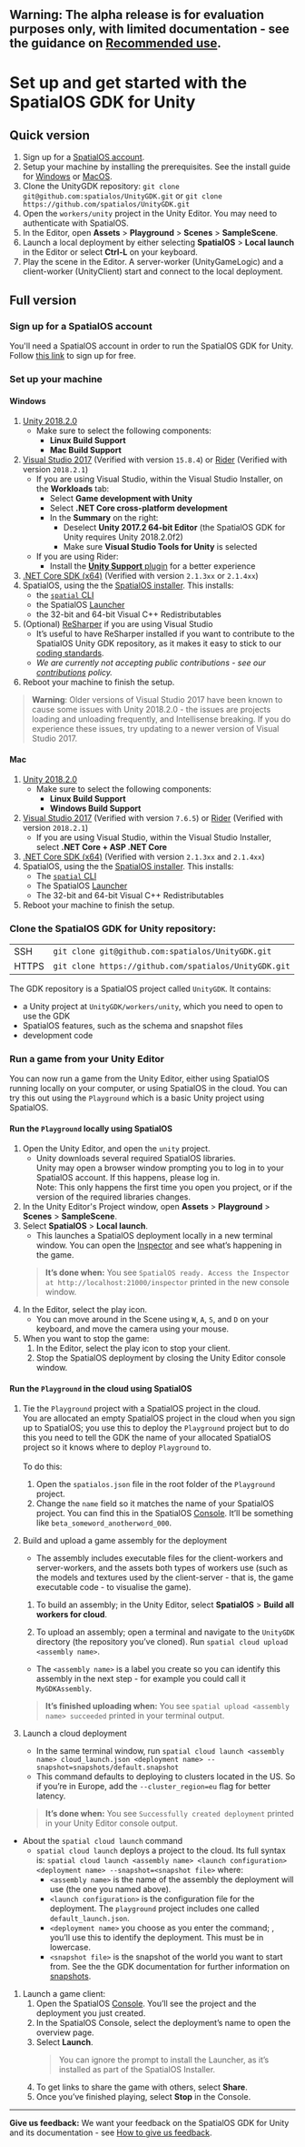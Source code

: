**Warning:** The alpha release is for evaluation purposes only, with limited documentation - see the guidance on [Recommended use](../README.md#recommended-use).
-----
# Set up and get started with the SpatialOS GDK for Unity

## Quick version

1. Sign up for a  [SpatialOS account](https://improbable.io/get-spatialos).
2. Setup your machine by installing the prerequisites. See the install guide for [Windows](#windows) or [MacOS](#mac).
3. Clone the UnityGDK repository: `git clone git@github.com:spatialos/UnityGDK.git` or `git clone https://github.com/spatialos/UnityGDK.git`
4. Open the `workers/unity` project in the Unity Editor. You may need to authenticate with SpatialOS.
5. In the Editor, open **Assets** > **Playground** > **Scenes** > **SampleScene**.
6. Launch a local deployment by either selecting **SpatialOS** > **Local launch** in the Editor or select **Ctrl-L** on your keyboard.
7. Play the scene in the Editor. A server-worker (UnityGameLogic) and a client-worker (UnityClient) start and connect to the local deployment.

## Full version

### Sign up for a SpatialOS account

You'll need a SpatialOS account in order to run the SpatialOS GDK for Unity.
Follow [this link](https://improbable.io/get-spatialos) to sign up for free.

### Set up your machine

#### Windows

1. [Unity 2018.2.0](https://unity3d.com/get-unity/download/archive) 
    - Make sure to select the following components:
        - **Linux Build Support**
        - **Mac Build Support**
2. [Visual Studio 2017](https://www.visualstudio.com/downloads/) (Verified with version `15.8.4`) or [Rider](https://www.jetbrains.com/rider/) (Verified with version `2018.2.1`)
    - If you are using Visual Studio, within the Visual Studio Installer, on the **Workloads** tab:
        - Select **Game development with Unity** 
        - Select **.NET Core cross-platform development** 
        - In the **Summary** on the right: 
            - Deselect **Unity 2017.2 64-bit Editor** (the SpatialOS GDK for Unity requires Unity 2018.2.0f2)
            - Make sure **Visual Studio Tools for Unity** is selected
    - If you are using Rider: 
        - Install the [**Unity Support** plugin](https://github.com/JetBrains/resharper-unity) for a better experience
3. [.NET Core SDK (x64)](https://www.microsoft.com/net/download/) (Verified with version `2.1.3xx` or `2.1.4xx`)
4. SpatialOS, using the the [SpatialOS installer](https://console.improbable.io/installer/download/stable/latest/win). This installs:
    - the [`spatial` CLI](https://docs.improbable.io/reference/latest/shared/spatial-cli-introduction)
    - the SpatialOS [Launcher](https://docs.improbable.io/reference/latest/shared/operate/launcher)
    - the 32-bit and 64-bit Visual C++ Redistributables
5. (Optional) [ReSharper](https://www.jetbrains.com/resharper/) if you are using Visual Studio
    - It’s useful to have ReSharper installed if you want to contribute to the SpatialOS Unity GDK repository, as it makes it easy to stick to our [coding standards](contributions/unity-gdk-coding-standards.md). 
    - _We are currently not accepting public contributions - see our [contributions](../.github/CONTRIBUTING.md) policy._
6. Reboot your machine to finish the setup.

> **Warning**: Older versions of Visual Studio 2017 have been known to cause some issues with Unity 2018.2.0 - the issues are projects loading and unloading frequently, and Intellisense breaking. If you do experience these issues, try updating to a newer version of Visual Studio 2017.

#### Mac

1. [Unity 2018.2.0](https://unity3d.com/get-unity/download/archive) 
    - Make sure to select the following components:
        - **Linux Build Support** 
        - **Windows Build Support**
2. [Visual Studio 2017](https://www.visualstudio.com/downloads/) (Verified with version `7.6.5`) or [Rider](https://www.jetbrains.com/rider/) (Verified with version `2018.2.1`)
    - If you are using Visual Studio, within the Visual Studio Installer, select **.NET Core + ASP .NET Core**
3. [.NET Core SDK (x64)](https://www.microsoft.com/net/download/) (Verified with version `2.1.3xx` and `2.1.4xx`)
4. SpatialOS, using the the [SpatialOS installer](https://console.improbable.io/installer/download/stable/latest/mac). This installs:
    - The [`spatial` CLI](https://docs.improbable.io/reference/latest/shared/spatial-cli-introduction)
    - The SpatialOS [Launcher](https://docs.improbable.io/reference/latest/shared/operate/launcher)
    - The 32-bit and 64-bit Visual C++ Redistributables
5. Reboot your machine to finish the setup.

### Clone the SpatialOS GDK for Unity repository:

|     |     |
| --- | --- |
| SSH | `git clone git@github.com:spatialos/UnityGDK.git` |
| HTTPS | `git clone https://github.com/spatialos/UnityGDK.git` | 

The GDK repository is a SpatialOS project called `UnityGDK`. It contains:
- a Unity project at `UnityGDK/workers/unity`, which you need to open to use the GDK
- SpatialOS features, such as the schema and snapshot files
- development code

### Run a game from your Unity Editor

You can now run a game from the Unity Editor, either using SpatialOS running locally on your computer, or using SpatialOS in the cloud.
You can try this out using the `Playground` which is a basic Unity project using SpatialOS.

####  Run the `Playground` locally using SpatialOS

1. Open the Unity Editor, and open the `unity` project.
    - Unity downloads several required SpatialOS libraries.
    <br/>Unity may open a browser window prompting you to log in to your SpatialOS account. If this happens, please log in.
    <br>Note: This only happens the first time you open you project, or if the version of the required libraries changes.
1. In the Unity Editor's Project window, open **Assets** > **Playground** > **Scenes** > **SampleScene**.
1. Select **SpatialOS** > **Local launch**.
    - This launches a SpatialOS deployment locally in a new terminal window. You can open the [Inspector](https://docs.improbable.io/reference/latest/shared/glossary#inspector) and see what’s happening in the game.
    > **It’s done when:** You see `SpatialOS ready. Access the Inspector at http://localhost:21000/inspector` printed in the new console window.
1. In the Editor, select the play icon.
    - You can move around in the Scene using `W`, `A`, `S`, and `D` on your keyboard, and move the camera using your mouse.
1. When you want to stop the game:
    1. In the Editor, select the play icon to stop your client.
    1. Stop the SpatialOS deployment by closing the Unity Editor console window.
#### Run the `Playground` in the cloud using SpatialOS
1. Tie the `Playground`  project with a SpatialOS project in the cloud. 
<br/>You are allocated an empty SpatialOS project in the cloud when you sign up to SpatialOS; you use this to deploy the `Playground`  project but to do this you need to tell the GDK the name of your allocated SpatialOS project so it knows where to deploy `Playground` to.  
<br/> To do this:

    1.  Open the `spatialos.json` file in the root folder of the `Playground` project. 
    1. Change the `name` field so it matches the name of your SpatialOS project.  You can find this in the SpatialOS [Console](https://console.improbable.io). It’ll be something like `beta_someword_anotherword_000`.
1. Build and upload a game assembly for the deployment
    - The assembly  includes executable files for the client-workers and server-workers, and the assets both types of workers use (such as the models and textures used by the client-server - that is, the game executable code - to visualise the game). 
    1. To build an assembly; in the Unity Editor, select **SpatialOS** > **Build all workers for cloud**.

    2. To upload an assembly; open a terminal and navigate to the `UnityGDK` directory (the repository you’ve cloned). Run `spatial cloud upload <assembly name>`.
    - The `<assembly name>` is a label you create so you can identify this assembly in the next step - for example you could call it `MyGDKAssembly`.
    > **It’s finished uploading when:** You see `spatial upload <assembly name> succeeded` printed in your terminal output.
1. Launch a cloud deployment
    - In the same terminal window, run `spatial cloud launch <assembly name> cloud_launch.json <deployment name> --snapshot=snapshots/default.snapshot`
    - This command defaults to deploying to clusters located in the US. So if you’re in Europe, add the `--cluster_region=eu` flag for better latency.
    > **It’s done when:** You see `Successfully created deployment` printed in your Unity Editor console output.
   
 - About the `spatial cloud launch` command 
    - `spatial cloud launch` deploys a project to the cloud. Its full syntax is:
        `spatial cloud launch <assembly name> <launch configuration> <deployment name> --snapshot=<snapshot file>`
        where:
        - `<assembly name>` is the name of the assembly the deployment will use (the one you named above).
        - `<launch configuration>` is the configuration file for the deployment. The `playground` project includes one called `default_launch.json`.
        - `<deployment name>` you choose as you enter the command; , you’ll use this to identify the deployment. This must be in lowercase.
        - `<snapshot file>` is the snapshot of the world you want to start from.  See the the GDK documentation for further information on [snapshots](./content/snapshots.md).

1. Launch a game client:
    1. Open the SpatialOS  [Console](https://console.improbable.io/projects). You’ll see the project and the deployment you just created.
    1. In the SpatialOS Console, select the deployment’s name to open the overview page.
    1. Select **Launch**.
        > You can ignore the prompt to install the Launcher, as it’s installed as part of the SpatialOS Installer.
    1. To get links to share the game with others, select **Share**.
    1. Once you’ve finished playing, select **Stop** in the Console.
----
**Give us feedback:** We want your feedback on the SpatialOS GDK for Unity and its documentation  - see [How to give us feedback](../README.md#give-us-feedback).
